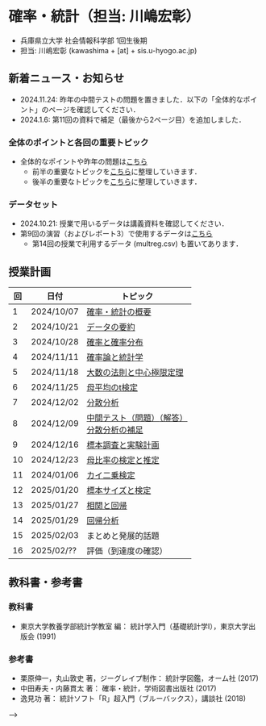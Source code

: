 # 確率・統計（担当: 川嶋宏彰）

- 兵庫県立大学 社会情報科学部 1回生後期
- 担当: 川嶋宏彰 (kawashima + [at] + sis.u-hyogo.ac.jp)

## 新着ニュース・お知らせ

- 2024.11.24: 昨年の中間テストの問題を置きました．以下の「全体的なポイント」のページを確認してください．
- 2024.1.6: 第11回の資料で補足（最後から2ページ目）を追加しました．

### 全体のポイントと各回の重要トピック

- 全体的なポイントや昨年の問題は[こちら](keypoints)
  - 前半の重要なトピックを[こちら](keytopics1)に整理していきます．
  - 後半の重要なトピックを[こちら](keytopics2)に整理していきます．

### データセット

- 2024.10.21: 授業で用いるデータは講義資料を確認してください．
- 第9回の演習（およびレポート3）で使用するデータは[こちら](data/README.md)
  - 第14回の授業で利用するデータ (multreg.csv) も置いてあります．

## 授業計画

|回 |日付 |トピック|
|---|---|---|
|1 |2024/10/07 |[確率・統計の概要](slide/ProbStat2024_01.pdf)|
|2 |2024/10/21 |[データの要約](slide/ProbStat2024_02.pdf)|
|3 |2024/10/28 |[確率と確率分布](slide/ProbStat2024_03.pdf)|
|4 |2024/11/11 |[確率論と統計学](slide/ProbStat2024_04.pdf)|
|5 |2024/11/18 |[大数の法則と中心極限定理](slide/ProbStat2024_05.pdf)|
|6 |2024/11/25 |[母平均のt検定](slide/ProbStat2024_06.pdf)|
|7 |2024/12/02 |[分散分析](slide/ProbStat2024_07.pdf)|
|8 |2024/12/09 |[中間テスト（問題）](exercise/exam1-2024.pdf)[（解答）](exercise/exam1-2024_answer.pdf)<br />[分散分析の補足](slide/ProbStat2024_08.pdf)|
|9 |2024/12/16 |[標本調査と実験計画](slide/ProbStat2024_09.pdf)|
|10|2024/12/23 |[母比率の検定と推定](slide/ProbStat2024_10.pdf)|
|11|2024/01/06 |[カイ二乗検定](slide/ProbStat2024_11.pdf)|
|12|2025/01/20 |[標本サイズと検定](slide/ProbStat2024_12.pdf)|
|13|2025/01/27 |[相関と回帰](slide/ProbStat2024_13.pdf)|
|14|2025/01/29 |[回帰分析](slide/ProbStat2024_14.pdf)|
|15|2025/02/03 |まとめと発展的話題|
|16|2025/02/?? |評価（到達度の確認）|

<!--
|15|2025/02/03 |[まとめと発展的話題](slide/ProbStat2024_15.pdf)|
-->


## 教科書・参考書

### 教科書

- 東京大学教養学部統計学教室 編： 統計学入門（基礎統計学Ⅰ），東京大学出版会 (1991)

### 参考書

- 栗原伸一，丸山敦史 著，ジーグレイプ制作： 統計学図鑑，オーム社 (2017)
- 中田寿夫・内藤貫太 著： 確率・統計，学術図書出版社 (2017)
- 逸見功 著： 統計ソフト「R」超入門（ブルーバックス），講談社 (2018)

<!-- ## Rのインストール -->
<!-- - Rを消してしまった場合のための[Rインストール方法](install-r) --> -->
<!-- - Rを消してしまった場合のためのRインストール方法 -->
